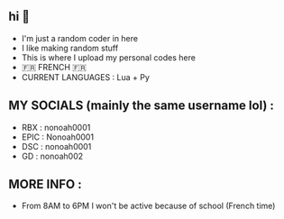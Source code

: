 ## hi 👋
- I'm just a random coder in here
- I like making random stuff
- This is where I upload my personal codes here
- 🇫🇷 FRENCH 🇫🇷
- CURRENT LANGUAGES : Lua + Py
## MY SOCIALS (mainly the same username lol) :
- RBX : nonoah0001
- EPIC : Nonoah0001
- DSC : nonoah0001
- GD : nonoah002
## MORE INFO : 
- From 8AM to 6PM I won't be active because of school (French time) 
<!--
**Nonoah001/Nonoah001** is a ✨ _special_ ✨ repository because its `README.md` (this file) appears on your GitHub profile.

Here are some ideas to get you started:

- 🔭 I’m currently working on ...
- 🌱 I’m currently learning ...
- 👯 I’m looking to collaborate on ...
- 🤔 I’m looking for help with ...
- 💬 Ask me about ...
- 📫 How to reach me: ...
- 😄 Pronouns: ...
- ⚡ Fun fact: ...
--> 
